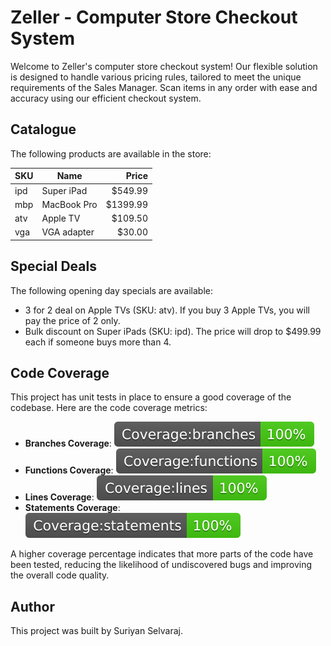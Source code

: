 # Zeller - Computer Store Checkout System

Welcome to Zeller's computer store checkout system! Our flexible solution is designed to handle various pricing rules, tailored to meet the unique requirements of the Sales Manager. Scan items in any order with ease and accuracy using our efficient checkout system.

## Catalogue

The following products are available in the store:

| SKU | Name          | Price     |
| --- | -------------| ---------:|
| ipd | Super iPad   | $549.99   |
| mbp | MacBook Pro  | $1399.99  |
| atv | Apple TV     | $109.50   |
| vga | VGA adapter  | $30.00    |

## Special Deals

The following opening day specials are available:

- 3 for 2 deal on Apple TVs (SKU: atv). If you buy 3 Apple TVs, you will pay the price of 2 only.
- Bulk discount on Super iPads (SKU: ipd). The price will drop to $499.99 each if someone buys more than 4.

## Code Coverage

This project has unit tests in place to ensure a good coverage of the codebase. Here are the code coverage metrics:

- **Branches Coverage**: ![Branches Coverage](./coverage/badge-branches.svg)
- **Functions Coverage**: ![Functions Coverage](./coverage/badge-functions.svg)
- **Lines Coverage**: ![Lines Coverage](./coverage/badge-lines.svg)
- **Statements Coverage**: ![Statements Coverage](./coverage/badge-statements.svg)

A higher coverage percentage indicates that more parts of the code have been tested, reducing the likelihood of undiscovered bugs and improving the overall code quality.

## Author

This project was built by Suriyan Selvaraj.